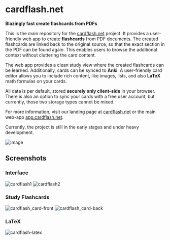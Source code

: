 # cardflash.net
**Blazingly fast create flashcards from PDFs**

This is the main repository for the [cardflash.net](https://cardflash.net) project.
It provides a user-friendly web app to create **flashcards** from PDF documents.
The created flashcards are linked back to the original source, so that the exact section in the PDF can be found again.
This enables users to browse the additional context without cluttering the card content.

The web app provides a clean study view where the created flashcards can be learned.
Additionally, cards can be synced to **Anki**.
A user-friendly card editor allows you to include rich content, like images, lists, and also **LaTeX** math formulas on your cards.

All data is per default, stored **securely only client-side** in your browser.
There is also an option to sync your cards with a free user account, but currently, those two storage types cannot be mixed.

For more information, visit our landing page at [cardflash.net](https://cardflash.net) or the main web-app [app.cardflash.net](https://app.cardflash.net).

Currently, the project is still in the early stages and under heavy development.

![image](https://user-images.githubusercontent.com/20766652/156559968-fc1f68e9-4ce1-4eee-a946-7695ca91da4e.png)

## Screenshots
### Interface
![cardflash1](https://user-images.githubusercontent.com/20766652/156561132-ab99b856-4c9f-4ce8-89a4-9b4075a84f7c.png)
![cardflash2](https://user-images.githubusercontent.com/20766652/156561164-423d212f-ab1f-46ef-a1b7-d7c55d477603.png)

### Study Flashcards
![cardflash_card-front](https://user-images.githubusercontent.com/20766652/156561172-da7bfe07-bae6-4f73-a48e-3d857e338092.png)
![cardflash_card-back](https://user-images.githubusercontent.com/20766652/156561174-68bf7ff2-50a7-4872-abfd-5af8cf6a9ef1.png)

### LaTeX
![cardflash-latex](https://user-images.githubusercontent.com/20766652/156561270-492031b7-a748-4dad-a0f4-ae16987dfcb2.png)
